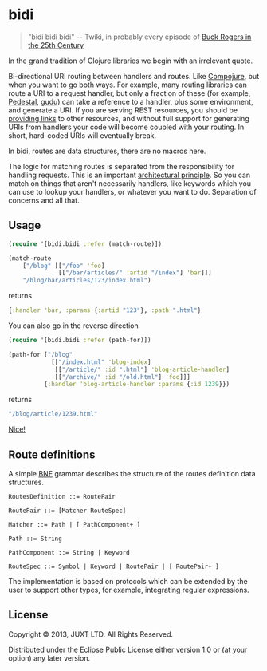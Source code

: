 # bidi

> "bidi bidi bidi" -- Twiki, in probably every episode of
  [Buck Rogers in the 25th Century](http://en.wikipedia.org/wiki/Buck_Rogers_in_the_25th_Century_%28TV_series%29)

In the grand tradition of Clojure libraries we begin with an irrelevant
quote.

Bi-directional URI routing between handlers and routes. Like
[Compojure](https://github.com/weavejester/compojure), but when you want
to go both ways. For example, many routing libraries can route a URI to
a request handler, but only a fraction of these (for example,
[Pedestal](http://pedestal.io),
[gudu](https://github.com/thatismatt/gudu)) can take a reference to a
handler, plus some environment, and generate a URI. If you are serving
REST resources, you should be
[providing links](http://en.wikipedia.org/wiki/HATEOAS) to other
resources, and without full support for generating URIs from handlers
your code will become coupled with your routing. In short, hard-coded
URIs will eventually break.

In bidi, routes are data structures, there are no macros here.

The logic for matching routes is separated from the responsibility for
handling requests. This is an important
[architectural principle](http://www.infoq.com/presentations/Simple-Made-Easy). So
you can match on things that aren't necessarily handlers, like keywords
which you can use to lookup your handlers, or whatever you want to
do. Separation of concerns and all that.

## Usage

```clojure
(require '[bidi.bidi :refer (match-route)])

(match-route
    ["/blog" [["/foo" 'foo]
              [["/bar/articles/" :artid "/index"] 'bar]]]
    "/blog/bar/articles/123/index.html")
```

returns

```clojure
{:handler 'bar, :params {:artid "123"}, :path ".html"}
```

You can also go in the reverse direction

```clojure
(require '[bidi.bidi :refer (path-for)])

(path-for ["/blog"
            [["/index.html" 'blog-index]
             [["/article/" :id ".html"] 'blog-article-handler]
             [["/archive/" :id "/old.html"] 'foo]]]
          {:handler 'blog-article-handler :params {:id 1239}})
```

returns

```clojure
"/blog/article/1239.html"
```

[Nice!](http://i357.photobucket.com/albums/oo17/MageOfTheOnyx/LouisBalfour.jpg)

## Route definitions

A simple [BNF](http://en.wikipedia.org/wiki/Backus%E2%80%93Naur_Form)
grammar describes the structure of the routes definition data
structures.

```
RoutesDefinition ::= RoutePair

RoutePair ::= [Matcher RouteSpec]

Matcher ::= Path | [ PathComponent+ ]

Path ::= String

PathComponent ::= String | Keyword

RouteSpec ::= Symbol | Keyword | RoutePair | [ RoutePair+ ]
```

The implementation is based on protocols which can be extended by the
user to support other types, for example, integrating regular
expressions.

## License

Copyright © 2013, JUXT LTD. All Rights Reserved.

Distributed under the Eclipse Public License either version 1.0 or (at
your option) any later version.
